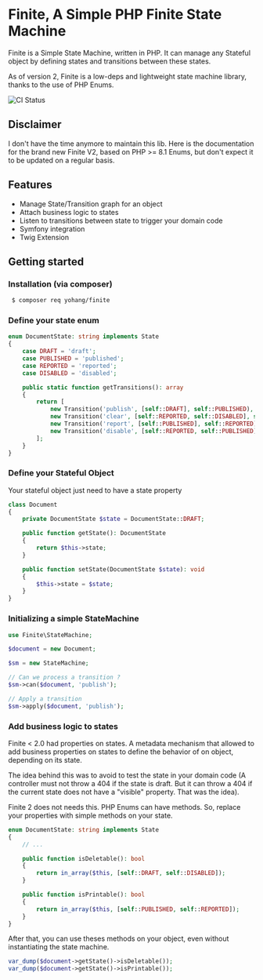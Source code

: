 Finite, A Simple PHP Finite State Machine
=========================================

Finite is a Simple State Machine, written in PHP. 
It can manage any Stateful object by defining states and transitions between these states.

As of version 2, Finite is a low-deps and lightweight state machine library, thanks to the use of PHP Enums.


![CI Status](https://github.com/yohang/finite/actions/workflows/ci.yml/badge.svg)

Disclaimer
----------

I don't have the time anymore to maintain this lib. Here is the documentation for the brand new Finite V2, based
on PHP >= 8.1 Enums, but don't expect it to be updated on a regular basis.

Features
--------

* Manage State/Transition graph for an object
* Attach business logic to states
* Listen to transitions between state to trigger your domain code
* Symfony integration
* Twig Extension

Getting started
---------------

### Installation (via composer)
```bash
 $ composer req yohang/finite
```

### Define your state enum

```php
enum DocumentState: string implements State
{
    case DRAFT = 'draft';
    case PUBLISHED = 'published';
    case REPORTED = 'reported';
    case DISABLED = 'disabled';

    public static function getTransitions(): array
    {
        return [
            new Transition('publish', [self::DRAFT], self::PUBLISHED),
            new Transition('clear', [self::REPORTED, self::DISABLED], self::PUBLISHED),
            new Transition('report', [self::PUBLISHED], self::REPORTED),
            new Transition('disable', [self::REPORTED, self::PUBLISHED], self::DISABLED),
        ];
    }
}

```


### Define your Stateful Object

Your stateful object just need to have a state property


```php
class Document
{
    private DocumentState $state = DocumentState::DRAFT;

    public function getState(): DocumentState
    {
        return $this->state;
    }

    public function setState(DocumentState $state): void
    {
        $this->state = $state;
    }
}
```


### Initializing a simple StateMachine

```php
use Finite\StateMachine;

$document = new Document;

$sm = new StateMachine;

// Can we process a transition ?
$sm->can($document, 'publish');

// Apply a transition
$sm->apply($document, 'publish'); 

```

### Add business logic to states

Finite < 2.0 had properties on states. A metadata mechanism that allowed to add business properties on states to 
define the behavior of on object, depending on its state.

The idea behind this was to avoid to test the state in your domain code (A controller must not throw a 404 if the state 
is draft. But it can throw a 404 if the current state does not have a "visible" property. That was the idea).

Finite 2 does not needs this. PHP Enums can have methods. So, replace your properties with simple methods on your state.

```php
enum DocumentState: string implements State
{
    // ...

    public function isDeletable(): bool
    {
        return in_array($this, [self::DRAFT, self::DISABLED]);
    }

    public function isPrintable(): bool
    {
        return in_array($this, [self::PUBLISHED, self::REPORTED]);
    }
}
```

After that, you can use theses methods on your object, even without instantiating the state machine.

```php
var_dump($document->getState()->isDeletable());
var_dump($document->getState()->isPrintable());
```



